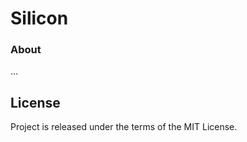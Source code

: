 Silicon
=======

### About

...

License
-------

Project is released under the terms of the MIT License.
